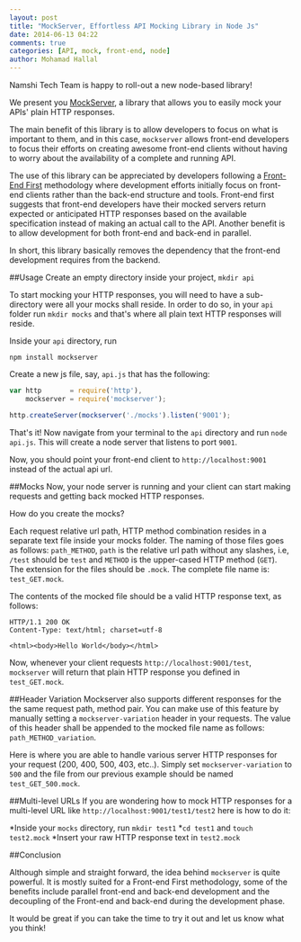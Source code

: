 ```yaml
---
layout: post
title: "MockServer, Effortless API Mocking Library in Node Js"
date: 2014-06-13 04:22
comments: true
categories: [API, mock, front-end, node]
author: Mohamad Hallal
---
```


Namshi Tech Team is happy to roll-out a new node-based library!

We present you [MockServer](https://github.com/namshi/mockserver), a library that allows you to easily mock your APIs' plain HTTP responses.

<!-- more -->

The main benefit of this library is to allow developers to focus on what is important to them, and in this case,
`mockserver` allows front-end developers to focus their efforts on creating awesome front-end clients without having to worry about the
availability of a complete and running API.

The use of this library can be appreciated by developers following a [Front-End First](http://www.frontendfirst.com/)
methodology where development efforts initially focus on front-end clients rather than the back-end structure and tools.
Front-end first suggests that front-end developers have their mocked servers return expected or anticipated HTTP responses
based on the available specification instead of making an actual call to the API.
Another benefit is to allow development for both front-end and back-end in parallel.

In short, this library basically removes the dependency that the front-end development requires from the backend.

##Usage
Create an empty directory inside your project, `mkdir api`

To start mocking your HTTP responses, you will need to have a sub-directory were all your mocks shall reside. In order to do so,
in your `api` folder run `mkdir mocks` and that's where all plain text HTTP responses will reside.

Inside your `api` directory, run

```
npm install mockserver
```

Create a new js file, say, `api.js` that has the following:

```javascript
var http       = require('http'),
    mockserver = require('mockserver');

http.createServer(mockserver('./mocks').listen('9001');
```

That's it! Now navigate from your terminal to the `api` directory and run `node api.js`. This will create a node server that
listens to port `9001`.

Now, you should point your front-end client to `http://localhost:9001` instead of the actual api url.

##Mocks
Now, your node server is running and your client can start making requests and getting back mocked HTTP responses.

How do you create the mocks?

Each request relative url path, HTTP method combination resides in a separate text file inside your mocks folder.
The naming of those files goes as follows: `path_METHOD`, `path` is the relative url path without any slashes, i.e, `/test`
should be `test` and `METHOD` is the upper-cased HTTP method (`GET`). The extension for the files should be `.mock`.
The complete file name is: `test_GET.mock`.

The contents of the mocked file should be a valid HTTP response text, as follows:

```
HTTP/1.1 200 OK
Content-Type: text/html; charset=utf-8

<html><body>Hello World</body></html>
```

Now, whenever your client requests `http://localhost:9001/test`, `mockserver` will return that plain HTTP response you defined
in `test_GET.mock`.

##Header Variation
Mockserver also supports different responses for the the same request path, method pair. You can make use of this feature by manually setting a
`mockserver-variation` header in your requests. The value of this header shall be appended to the mocked file name as follows: `path_METHOD_variation`.

Here is where you are able to handle various server HTTP responses for your request (200, 400, 500, 403, etc..).
Simply set `mockserver-variation` to `500` and the file from our previous example should be named `test_GET_500.mock`.

##Multi-level URLs
If you are wondering how to mock HTTP responses for a multi-level URL like `http://localhost:9001/test1/test2` here is how to do it:

*Inside your `mocks` directory, run `mkdir test1`
*`cd test1` and `touch test2.mock`
*Insert your raw HTTP response text in `test2.mock`

##Conclusion

Although simple and straight forward, the idea behind `mockserver` is quite powerful. It is mostly suited for a Front-end First methodology, some of the
benefits include parallel front-end and back-end development and the decoupling of the Front-end and back-end during the development phase.

It would be great if you can take the time to try it out and let us know what you think!